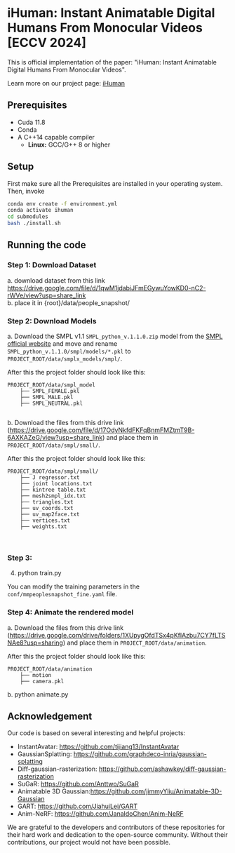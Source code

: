 # iHuman: Instant Animatable Digital Humans From Monocular Videos [ECCV 2024]

This is official implementation of the paper: "iHuman: Instant Animatable Digital Humans From Monocular Videos".

Learn more on our project page: [iHuman](https://pramishp.github.io/iHuman/index.html) 

## Prerequisites

* Cuda 11.8
* Conda
* A C++14 capable compiler
  * __Linux:__ GCC/G++ 8 or higher

## Setup
First make sure all the Prerequisites are installed in your operating system. Then, invoke

```bash
conda env create -f environment.yml
conda activate ihuman
cd submodules
bash ./install.sh
```

## Running the code

### Step 1: Download Dataset
a. download dataset from this link https://drive.google.com/file/d/1qwM1jdabiJFmEGywuYowKD0-nC2-rWVe/view?usp=share_link
<br>
b. place it in {root}/data/people_snapshot/

### Step 2: Download Models
a. Download the SMPL v1.1 `SMPL_python_v.1.1.0.zip` model from the [SMPL official website](https://smpl.is.tue.mpg.de/download.php) and move and rename `SMPL_python_v.1.1.0/smpl/models/*.pkl` to `PROJECT_ROOT/data/smplx_models/smpl/`.

After this the project folder should look like this:
```
PROJECT_ROOT/data/smpl_model
    ├── SMPL_FEMALE.pkl
    ├── SMPL_MALE.pkl
    ├── SMPL_NEUTRAL.pkl


```

b. Download the files from this drive link (https://drive.google.com/file/d/17OdyNkfdFKFqBnmFMZtmT9B-6AXKAZeG/view?usp=share_link) and place them in `PROJECT_ROOT/data/smpl/small/`.


After this the project folder should look like this:
```
PROJECT_ROOT/data/smpl/small/
    ├── J regressor.txt
    ├── joint locations.txt
    ├── kintree table.txt
    ├── mesh2smpl_idx.txt
    ├── triangles.txt
    ├── uv_coords.txt
    ├── uv_map2face.txt
    ├── vertices.txt
    ├── weights.txt

```

<br>


### Step 3:
4. python train.py

You can modify the training parameters in the `conf/mmpeoplesnapshot_fine.yaml` file.

### Step 4: Animate the rendered model
a. Download the files from this drive link (https://drive.google.com/drive/folders/1XUpygOfdTSx4pKflAzbu7CY7fLTSNAe8?usp=sharing) and place them in `PROJECT_ROOT/data/animation`.

After this the project folder should look like this:
```
PROJECT_ROOT/data/animation
    ├── motion
    ├── camera.pkl

```

b. python animate.py

## Acknowledgement

Our code is based on several interesting and helpful projects:

- InstantAvatar: <https://github.com/tijiang13/InstantAvatar>
- GaussianSplatting: <https://github.com/graphdeco-inria/gaussian-splatting>
- Diff-gaussian-rasterization: <https://github.com/ashawkey/diff-gaussian-rasterization>
- SuGaR: <https://github.com/Anttwo/SuGaR>
- Animatable 3D Gaussian:<https://github.com/jimmyYliu/Animatable-3D-Gaussian>
- GART: https://github.com/JiahuiLei/GART
- Anim-NeRF: https://github.com/JanaldoChen/Anim-NeRF

We are grateful to the developers and contributors of these repositories for their hard work and dedication to the open-source community. Without their contributions, our project would not have been possible.
